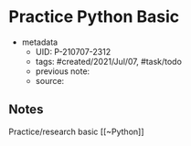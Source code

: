 # Practice Python Basic

- metadata
	- UID: P-210707-2312
	- tags: #created/2021/Jul/07, #task/todo 
	- previous note: 
	- source: 

## Notes
Practice/research basic [[~Python]]


